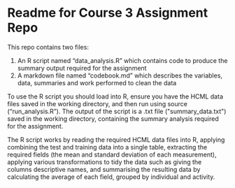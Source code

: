 # Readme for Course 3 Assignment Repo
 
This repo contains two files:
1. An R script named “data_analysis.R” which contains code to produce the summary output required for the assignment
2. A markdown file named “codebook.md” which describes the variables, data, summaries and work performed to clean the data
 
To use the R script you should load into R, ensure you have the HCML data files saved in the working directory, and then run using source (“run_analysis.R”).  The output of the script is a .txt file ("summary_data.txt") saved in the working directory, containing the summary analysis required for the assignment.
 
The R script works by reading the required HCML data files into R, applying combining the test and training data into a single table, extracting the required fields (the mean and standard deviation of each measurement), applying various transformations to tidy the data such as giving the columns descriptive names, and summarising the resulting data by calculating the average of each field, grouped by individual and activity.
